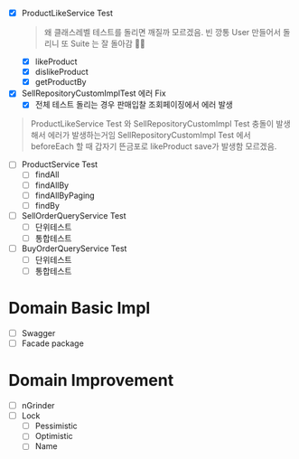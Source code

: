 - [x] ProductLikeService Test
  > 왜 클래스레벨 테스트를 돌리면 깨질까
  > 모르겠음. 빈 깡통 User 만들어서 돌리니 또 Suite 는 잘 돌아감 🤔👀
    - [x] likeProduct
    - [x] dislikeProduct
    - [x] getProductBy
- [x] SellRepositoryCustomImplTest 에러 Fix
    - [x] 전체 테스트 돌리는 경우 판매입찰 조회페이징에서 에러 발생

> ProductLikeService Test 와 SellRepositoryCustomImpl Test 충돌이 발생해서 에러가 발생하는거임
> SellRepositoryCustomImpl Test 에서 beforeEach 할 때 갑자기 뜬금포로 likeProduct save가 발생함
> 모르겠음.

- [ ] ProductService Test
    - [ ] findAll
    - [ ] findAllBy
    - [ ] findAllByPaging
    - [ ] findBy
- [ ] SellOrderQueryService Test
    - [ ] 단위테스트
    - [ ] 통합테스트
- [ ] BuyOrderQueryService Test
    - [ ] 단위테스트
    - [ ] 통합테스트

# Domain Basic Impl

- [ ] Swagger
- [ ] Facade package

# Domain Improvement

- [ ] nGrinder
- [ ] Lock
    - [ ] Pessimistic
    - [ ] Optimistic
    - [ ] Name